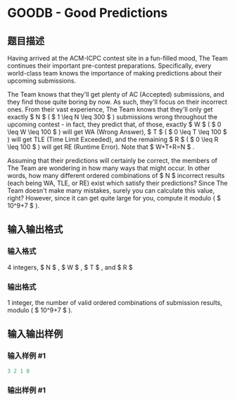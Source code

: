 # GOODB - Good Predictions

## 题目描述

Having arrived at the ACM-ICPC contest site in a fun-filled mood, The Team continues their important pre-contest preparations. Specifically, every world-class team knows the importance of making predictions about their upcoming submissions.

The Team knows that they'll get plenty of AC (Accepted) submissions, and they find those quite boring by now. As such, they'll focus on their incorrect ones. From their vast experience, The Team knows that they'll only get exactly $ N $ ( $ 1 \leq N \leq 300 $ ) submissions wrong throughout the upcoming contest - in fact, they predict that, of those, exactly $ W $ ( $ 0 \leq W \leq 100 $ ) will get WA (Wrong Answer), $ T $ ( $ 0 \leq T \leq 100 $ ) will get TLE (Time Limit Exceeded), and the remaining $ R $ ( $ 0 \leq R \leq 100 $ ) will get RE (Runtime Error). Note that $ W+T+R=N $ .

Assuming that their predictions will certainly be correct, the members of The Team are wondering in how many ways that might occur. In other words, how many different ordered combinations of $ N $ incorrect results (each being WA, TLE, or RE) exist which satisfy their predictions? Since The Team doesn't make many mistakes, surely you can calculate this value, right? However, since it can get quite large for you, compute it modulo ( $ 10^9+7 $ ).

## 输入输出格式

### 输入格式

4 integers, $ N $ , $ W $ , $ T $ , and $ R $

### 输出格式

1 integer, the number of valid ordered combinations of submission results, modulo ( $ 10^9+7 $ ).

## 输入输出样例

### 输入样例 #1

```cpp
3 2 1 0
```


### 输出样例 #1

```cpp

```
